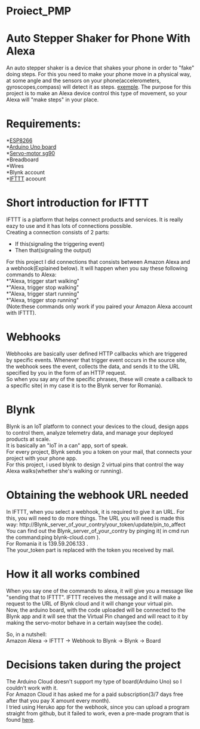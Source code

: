 # Proiect_PMP




# Auto Stepper Shaker for Phone With Alexa

An auto stepper shaker is a device that shakes your phone in order to "fake" doing steps. For this you need to make your phone move in a physical way, at some angle and the sensors on your phone(accelerometers, gyroscopes,compass) will detect it as steps.
[exemple](https://www.aliexpress.com/i/4000834199703.html). The purpose for this project is to make an Alexa device control this type of movement, so your Alexa will "make steps" in your place.


# Requirements:
*[ESP8266](https://www.emag.ro/modul-serial-wifi-esp8266-esp-01-cl02/pd/DPJKJJBBM/)<br/>
*[Arduino Uno board](https://ardushop.ro/ro/home/29-placa-de-dezvoltare-uno-r3.html?gclid=Cj0KCQiAyJOBBhDCARIsAJG2h5dKkM1y19Y9yN4bmzBZS1EITpQjr8Vr8JXdvrtuqTLfQovx4oT_tdIaAvqaEALw_wcB)<br/>
*[Servo-motor sg90](https://ardushop.ro/ro/electronica/93-servomotor-sg90.html?gclid=Cj0KCQiAyJOBBhDCARIsAJG2h5ekZh1aQBsR7VydH-Xa68JiiGldNH6j09yeJXGF6AbUk6JMztyzz7AaAhaeEALw_wcB)<br/>
*Breadboard<br/>
*Wires<br/>
*Blynk account<br/>
*[IFTTT](https://ifttt.com/amazon_alexa) acoount<br/>


# Short introduction for IFTTT

IFTTT is a platform that helps connect products and services. It is really eazy to use and it has lots of connections possible. <br/>
Creating a connection consists of 2 parts:
* If this(signaling the triggering event)
* Then that(signaling the output)

For this project I did connections that consists between Amazon Alexa and a webhook(Explained below). It will happen when you say these following commands to Alexa:<br/>
*"Alexa, trigger start walking"<br/>
*"Alexa, trigger stop walking"<br/>
*"Alexa, trigger start running"<br/>
*"Alexa, trigger stop running"<br/>
(Note:these commands only work if you paired your Amazon Alexa account with IFTTT).

# Webhooks

Webhooks are basically user defined HTTP callbacks which are triggered by specific events. Whenever that trigger event occurs in the source site, the webhook sees the event, collects the data, and sends it to the URL specified by you in the form of an HTTP request.<br/>
So when you say any of the specific phrases, these will create a callback to a specific site( in my case it is to the Blynk server for Romania).

# Blynk

Blynk is an IoT platform to connect your devices to the cloud, design apps to control them, analyze telemetry data, and manage your deployed products at scale.<br/>
It is basically an "IoT in a can" app, sort of speak.<br/>
For every project, Blynk sends you a token on your mail, that connects your project with your phone app.<br/>
For this project, i used blynk to design 2 virtual pins that control the way Alexa walks(whether she's walking or running).<br/> 

# Obtaining the webhook URL needed

In IFTTT, when you select a webhook, it is required to give it an URL. For this, you will need to do more things. The URL you will need is made this way:
http://Blynk_server_of_your_contry/your_token/update/pin_to_affect<br/>
You can find out the Blynk_server_of_your_contry by pinging it( in cmd run the command:ping blynk-cloud.com ).<br/>
For Romania it is 139.59.206.133 .<br/>
The your_token part is replaced with the token you received by mail.

# How it all works combined

When you say one of the commands to alexa, it will give you a message like "sending that to IFTTT". IFTTT receives the message and it will make a request to the URL of Blynk cloud and it will change your virtual pin.<br/>
Now, the arduino board, with the code uploaded will be connected to the Blynk app and it will see that the Virtual Pin changed and will react to it by making the servo-motor behave in a certain way(see the code).<br/>

So, in a nutshell:<br/>
Amazon Alexa -> IFTTT -> Webhook to Blynk -> Blynk -> Board

# Decisions taken during the project
The Arduino Cloud doesn't support my type of board(Arduino Uno) so I couldn't work with it.<br/>
For Amazon Cloud it has asked me for a paid subscription(3/7 days free after that you pay X amount every month).<br/>
I tried using Heruko app for the webhook, since you can upload a program straight from github, but it failed to work, even a pre-made program that is found [here](https://github.com/nassir-malik/IOT-ESP8266-Alexa_Skills_Garage_Door).



